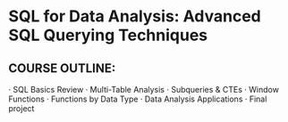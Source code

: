 # SQL for Data Analysis: Advanced SQL Querying Techniques

## COURSE OUTLINE:
· SQL Basics Review
· Multi-Table Analysis
· Subqueries & CTEs
· Window Functions
· Functions by Data Type
· Data Analysis Applications
· Final project
